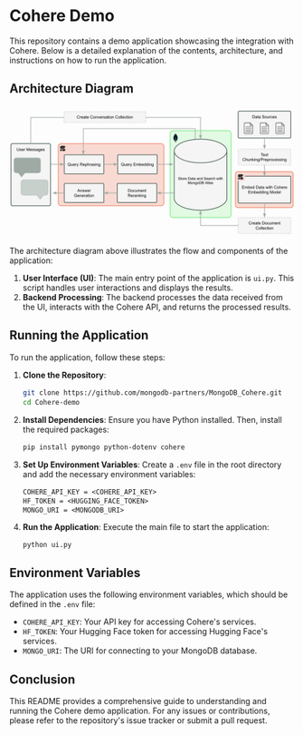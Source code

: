 # Cohere Demo

This repository contains a demo application showcasing the integration with Cohere. Below is a detailed explanation of the contents, architecture, and instructions on how to run the application.

## Architecture Diagram

![Architecture Diagram](arch_diagram.png)

The architecture diagram above illustrates the flow and components of the application:

1. **User Interface (UI)**: The main entry point of the application is `ui.py`. This script handles user interactions and displays the results.
2. **Backend Processing**: The backend processes the data received from the UI, interacts with the Cohere API, and returns the processed results.

## Running the Application

To run the application, follow these steps:

1. **Clone the Repository**:
    ```bash
    git clone https://github.com/mongodb-partners/MongoDB_Cohere.git
    cd Cohere-demo
    ```

2. **Install Dependencies**:
    Ensure you have Python installed. Then, install the required packages:
    ```bash
    pip install pymongo python-dotenv cohere
    ```

3. **Set Up Environment Variables**:
    Create a `.env` file in the root directory and add the necessary environment variables:
    ```plaintext
    COHERE_API_KEY = <COHERE_API_KEY>
    HF_TOKEN = <HUGGING_FACE_TOKEN>
    MONGO_URI = <MONGODB_URI>
    ```

4. **Run the Application**:
    Execute the main file to start the application:
    ```bash
    python ui.py
    ```

## Environment Variables

The application uses the following environment variables, which should be defined in the `.env` file:

- `COHERE_API_KEY`: Your API key for accessing Cohere's services.
- `HF_TOKEN`: Your Hugging Face token for accessing Hugging Face's services.
- `MONGO_URI`: The URI for connecting to your MongoDB database.

## Conclusion

This README provides a comprehensive guide to understanding and running the Cohere demo application. For any issues or contributions, please refer to the repository's issue tracker or submit a pull request.
